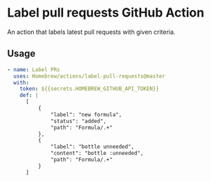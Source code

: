 # Label pull requests GitHub Action

An action that labels latest pull requests with given criteria.

## Usage

```yaml
- name: Label PRs
  uses: Homebrew/actions/label-pull-requests@master
  with:
    token: ${{secrets.HOMEBREW_GITHUB_API_TOKEN}}
    def: |
      [
          {
              "label": "new formula",
              "status": "added",
              "path": "Formula/.+"
          },
          {
              "label": "bottle unneeded",
              "content": "bottle :unneeded",
              "path": "Formula/.+"
          }
      ]
```
